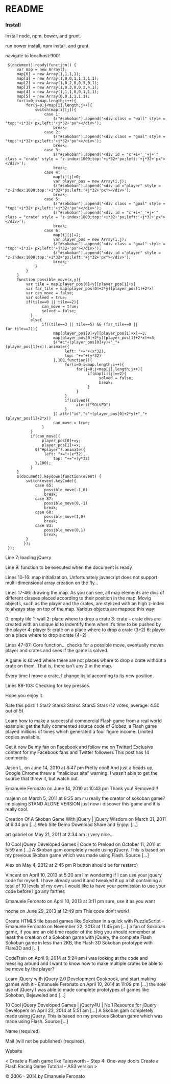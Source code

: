 # README #

### Install ###
Install node, npm, bower, and grunt.

run bower install, npm install, and grunt

navigate to localhost:9001







     $(document).ready(function() {
         var map = new Array();
         map[0] = new Array(1,1,1,1);
         map[1] = new Array(1,0,0,1,1,1,1,1);
         map[2] = new Array(1,0,2,0,0,3,0,1);
         map[3] = new Array(1,0,3,0,0,2,4,1);
         map[4] = new Array(1,1,1,0,0,1,1,1);
         map[5] = new Array(0,0,1,1,1,1);
         for(i=0;i<map.length;i++){
             for(j=0;j<map[i].length;j++){
                 switch(map[i][j]){
                     case 1:
                         $("#sokoban").append('<div class = "wall" style = "top:'+i*32+'px;left:'+j*32+'px"></div>');
                         break;
                     case 2:
                         $("#sokoban").append('<div class = "goal" style = "top:'+i*32+'px;left:'+j*32+'px"></div>');
                         break;
                     case 3:
                         $("#sokoban").append('<div id = "c'+i+'_'+j+'" class = "crate" style = "z-index:1000;top:'+i*32+'px;left:'+j*32+'px"></div>');
                         break;
                     case 4:
                         map[i][j]=0;
                         var player_pos = new Array(i,j);
                         $("#sokoban").append('<div id ="player" style = "z-index:1000;top:'+i*32+'px;left:'+j*32+'px"></div>');
                         break;
                     case 5:
                         $("#sokoban").append('<div class = "goal" style = "top:'+i*32+'px;left:'+j*32+'px"></div>');
                         $("#sokoban").append('<div id = "c'+i+'_'+j+'" class = "crate" style = "z-index:1000;top:'+i*32+'px;left:'+j*32+'px"></div>');
                         break;
                     case 6:
                         map[i][j]=2;
                         var player_pos = new Array(i,j);
                         $("#sokoban").append('<div class = "goal" style = "top:'+i*32+'px;left:'+j*32+'px"></div>');
                         $("#sokoban").append('<div id ="player" style = "z-index:1000;top:'+i*32+'px;left:'+j*32+'px"></div>');
                         break;
                 }
             }
         }
         function possible_move(x,y){
             var tile = map[player_pos[0]+y][player_pos[1]+x]
             var far_tile = map[player_pos[0]+2*y][player_pos[1]+2*x]
             var can_move = false;
             var solved = true;
             if(tile==0 || tile==2){
                    can_move = true;
                    solved = false;
               }
               else{
                    if((tile==3 || tile==5) && (far_tile==0 || far_tile==2)){
                         map[player_pos[0]+y][player_pos[1]+x]-=3;
                         map[player_pos[0]+2*y][player_pos[1]+2*x]+=3;
                         $("#c"+(player_pos[0]+y)+"_"+(player_pos[1]+x)).animate({
                              left: "+="+(x*32),
                              top: "+="+(y*32)
                         },100,function(){
                              for(i=0;i<map.length;i++){
                                   for(j=0;j<map[i].length;j++){
                                        if(map[i][j]==2){
                                             solved = false;
                                             break;
                                        }
                                   }
                              }
                              if(solved){
                                   alert("SOLVED")
                              }
                         }).attr("id","c"+(player_pos[0]+2*y)+"_"+(player_pos[1]+2*x))
                         can_move = true;
                    }
               }    
               if(can_move){
                    player_pos[0]+=y;
                    player_pos[1]+=x;
                 $("#player").animate({
                     left: "+="+(x*32),
                         top: "+="+(y*32)
                 },100);  
               }
         }
         $(document).keydown(function(event) {
             switch(event.keyCode){
                 case 65:
                     possible_move(-1,0)
                     break;
                 case 87:
                     possible_move(0,-1)
                     break;
                 case 68:
                     possible_move(1,0)
                     break;
                 case 83:
                     possible_move(0,1)
                     break;
             }
            });
     });
     


     
Line 7: loading jQuery

Line 9: function to be executed when the document is ready

Lines 10-16: map initialization. Unfortunately javascript does not support multi-dimensional array creation on the fly…

Lines 17-46: drawing the map. As you can see, all map elements are divs of different classes placed according to their position in the map. Movig objects, such as the player and the crates, are stylized with an high z-index to always stay on top of the map. Various objects are mapped this way:

0: empty tile
1: wall
2: place where to drop a crate
3: crate – crate divs are created with an unique id to indentify them when it’s time to be pushed by the player
4: player
5: crate on a place where to drop a crate (3+2)
6: player on a place where to drop a crate (4+2)

Lines 47-87: Core function… checks for a possible move, eventually moves player and crates and sees if the game is solved.

A game is solved where there are not places where to drop a crate without a crate on them. That is, there isn’t any 2 in the map.

Every time I move a crate, I change its id according to its new position.

Lines 88-103: Checking for key presses.

Hope you enjoy it.

Rate this post: 1 Star2 Stars3 Stars4 Stars5 Stars (12 votes, average: 4.50 out of 5)

Learn how to make a successful commercial Flash game from a real world example: get the fully commented source code of Globez, a Flash game played millions of times which generated a four figure income. Limited copies available.

Get it now
Be my fan on Facebook and follow me on Twitter! Exclusive content for my Facebook fans and Twitter followers
This post has 14 comments


Jason L.
on June 14, 2010 at 8:47 pm
Pretty cool! And just a heads up, Google Chrome threw a “malicious site” warning. I wasn’t able to get the source that threw it, but watch out.


Emanuele Feronato
on June 14, 2010 at 10:43 pm
Thank you! Removed!!!


majenn
on March 5, 2011 at 8:25 am
r u really the creator of sokoban game?
im playing STAND ALONE VERSION just now i discover this game and it is really cool.

Creation Of A Skoban Game With jQuery | jQuery Wisdom
on March 31, 2011 at 6:34 pm
[...] Web Site Demo Download Share and Enjoy: [...]


art gabriel
on May 21, 2011 at 2:34 am
:) very nice…

10 Cool jQuery Developed Games | Code to Preload
on October 11, 2011 at 5:59 am
[...] A Skoban gam completely made using jQuery. This is based on my previous Skoban game which was made using Flash. Source [...]


Alex
on May 4, 2012 at 2:45 pm
R button should be for restart:)


Vincent
on April 10, 2013 at 5:20 am
I’m wondering if I can use your jquery code for myself. I have already used it and tweaked it up a bit containing a total of 10 levels of my own. I would like to have your permission to use your code before I go any farther.


Emanuele Feronato
on April 10, 2013 at 3:11 pm
sure, use it as you want


noone
on June 29, 2013 at 12:49 pm
This code don’t work!

Create HTML5 tile based games like Sokoban in a quick with PuzzleScript - Emanuele Feronato
on November 22, 2013 at 11:45 pm
[...] a fan of Sokoban game, if you are an old time reader of the blog you should remember at least the creation of a Sokoban game with jQuery, the complete Flash Sokoban game in less than 2KB, the Flash 3D Sokoban prototype with Flare3D and [...]


CodeTrain
on April 9, 2014 at 5:24 am
I was looking at the code and messing around and I want to know how to make multiple crates be able to be move by the player?

Learn jQuery with jQuery 2.0 Development Cookbook, and start making games with it - Emanuele Feronato
on April 10, 2014 at 11:09 pm
[…] the sole use of jQuery I was able to made complete prototypes of games like Sokoban, Bejeweled and […]

10 Cool jQuery Developed Games | jQuery4U | No.1 Resource for jQuery Developers
on April 23, 2014 at 5:51 am
[…] A Skoban gam completely made using jQuery. This is based on my previous Skoban game which was made using Flash. Source […]

 Name (required)

 Mail (will not be published) (required)

 Website




< Create a Flash game like Talesworth – Step 4: One-way doors Create a Flash Racing Game Tutorial – AS3 version >






© 2006 - 2014 by Emanuele Feronato